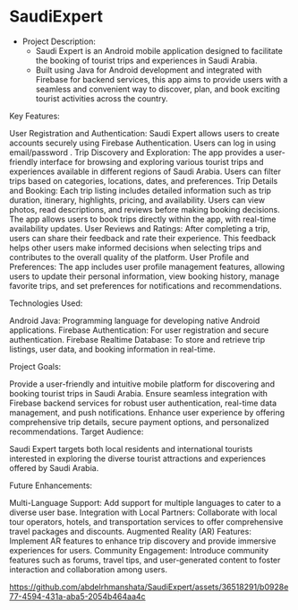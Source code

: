 # SaudiExpert

* Project Description:
  - Saudi Expert is an Android mobile application designed to facilitate the booking of tourist trips and experiences in Saudi Arabia.
  - Built using Java for Android development and integrated with Firebase for backend services, this app aims to provide users with a seamless and convenient way to discover, plan, and book exciting tourist activities across the country.

Key Features:

User Registration and Authentication: Saudi Expert allows users to create accounts securely using Firebase Authentication. Users can log in using email/password .
Trip Discovery and Exploration: The app provides a user-friendly interface for browsing and exploring various tourist trips and experiences available in different regions of Saudi Arabia. Users can filter trips based on categories, locations, dates, and preferences.
Trip Details and Booking: Each trip listing includes detailed information such as trip duration, itinerary, highlights, pricing, and availability. Users can view photos, read descriptions, and reviews before making booking decisions. The app allows users to book trips directly within the app, with real-time availability updates.
User Reviews and Ratings: After completing a trip, users can share their feedback and rate their experience. This feedback helps other users make informed decisions when selecting trips and contributes to the overall quality of the platform.
User Profile and Preferences: The app includes user profile management features, allowing users to update their personal information, view booking history, manage favorite trips, and set preferences for notifications and recommendations.
 
Technologies Used:

Android Java: Programming language for developing native Android applications.
Firebase Authentication: For user registration and secure authentication.
Firebase Realtime Database: To store and retrieve trip listings, user data, and booking information in real-time.
 
Project Goals:

Provide a user-friendly and intuitive mobile platform for discovering and booking tourist trips in Saudi Arabia.
Ensure seamless integration with Firebase backend services for robust user authentication, real-time data management, and push notifications.
Enhance user experience by offering comprehensive trip details, secure payment options, and personalized recommendations.
Target Audience:

Saudi Expert targets both local residents and international tourists interested in exploring the diverse tourist attractions and experiences offered by Saudi Arabia.

Future Enhancements:

Multi-Language Support: Add support for multiple languages to cater to a diverse user base.
Integration with Local Partners: Collaborate with local tour operators, hotels, and transportation services to offer comprehensive travel packages and discounts.
Augmented Reality (AR) Features: Implement AR features to enhance trip discovery and provide immersive experiences for users.
Community Engagement: Introduce community features such as forums, travel tips, and user-generated content to foster interaction and collaboration among users.







https://github.com/abdelrhmanshata/SaudiExpert/assets/36518291/b0928e77-4594-431a-aba5-2054b464aa4c

